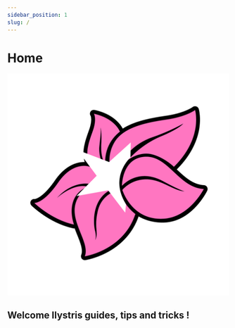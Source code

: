 ```yaml
---
sidebar_position: 1
slug: /
---
```


# Home
![Logo](../static/img/logo.png)
## Welcome Ilystris guides, tips and tricks !
